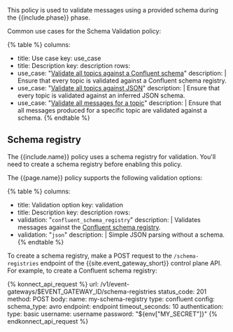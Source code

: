 This policy is used to validate messages using a provided schema during the {{include.phase}} phase.

Common use cases for the Schema Validation policy:

<!--vale off-->
{% table %}
columns:
  - title: Use case
    key: use_case
  - title: Description
    key: description
rows:
  - use_case: "[Validate all topics against a Confluent schema](/event-gateway/policies/{{include.slug}}/examples/validate-all-topics-confluent/)"
    description: |
      Ensure that every topic is validated against a Confluent schema registry.
  - use_case: "[Validate all topics against JSON](/event-gateway/policies/{{include.slug}}/examples/validate-all-topics-json/)"
    description: |
      Ensure that every topic is validated against an inferred JSON schema.
  - use_case: "[Validate all messages for a topic](/event-gateway/policies/{{include.slug}}/examples/validate-all-messages-for-topic/)"
    description: |
      Ensure that all messages produced for a specific topic are validated against a schema.
{% endtable %}
<!--vale on-->

## Schema registry

The {{include.name}} policy uses a schema registry for validation. 
You'll need to create a schema registry before enabling this policy. 

The {{page.name}} policy supports the following validation options:

{% table %}
columns:
  - title: Validation option
    key: validation
  - title: Description
    key: description
rows:
  - validation: "`confluent_schema_registry`" 
    description: |
      Validates messages against the [Confluent schema registry](https://docs.confluent.io/platform/current/schema-registry/index.html).
  - validation: "`json`"
    description: |
      Simple JSON parsing without a schema.
{% endtable %}

To create a schema registry, make a POST request to the `/schema-registries` endpoint of the {{site.event_gateway_short}} control plane API.
For example, to create a Confluent schema registry:

<!--vale off-->
{% konnect_api_request %}
url: /v1/event-gateways/$EVENT_GATEWAY_ID/schema-registries
status_code: 201
method: POST
body:
  name: my-schema-registry
  type: confluent
  config:
    schema_type: avro
    endpoint: endpoint
    timeout_seconds: 10
    authentication:
      type: basic
      username: username
      password: "${env[\"MY_SECRET\"]}"
{% endkonnect_api_request %}
<!--vale on-->